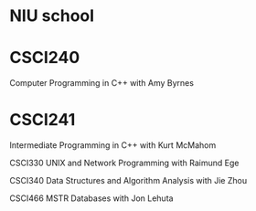 # NIU school
 
# CSCI240 <br />
Computer Programming in C++ with Amy Byrnes

# CSCI241 <br />
Intermediate Programming in C++ with Kurt McMahom

CSCI330
UNIX and Network Programming with Raimund Ege

CSCI340
Data Structures and Algorithm Analysis with Jie Zhou

CSCI466
MSTR Databases with Jon Lehuta
